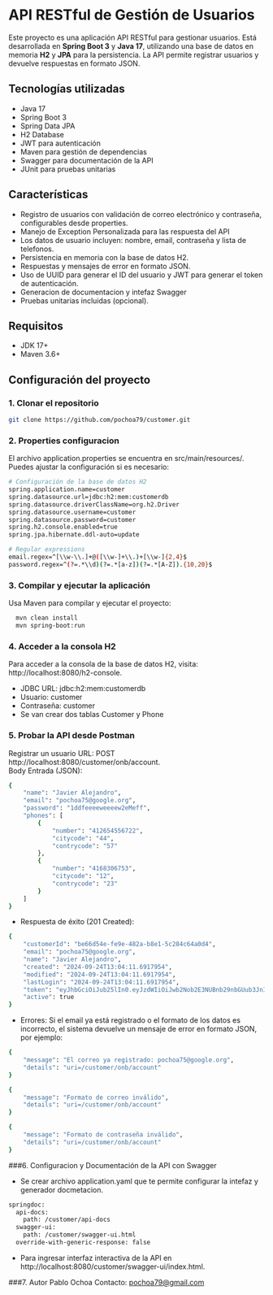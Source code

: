 # API RESTful de Gestión de Usuarios

Este proyecto es una aplicación API RESTful para gestionar usuarios. Está desarrollada en **Spring Boot 3** y **Java
17**, utilizando una base de datos en memoria **H2** y **JPA** para la persistencia. La API permite registrar usuarios y
devuelve respuestas en formato JSON.

## Tecnologías utilizadas

- Java 17
- Spring Boot 3
- Spring Data JPA
- H2 Database
- JWT para autenticación
- Maven para gestión de dependencias
- Swagger para documentación de la API
- JUnit para pruebas unitarias

## Características

- Registro de usuarios con validación de correo electrónico y contraseña, configurables desde properties.
- Manejo de Exception Personalizada para las respuesta del API
- Los datos de usuario incluyen: nombre, email, contraseña y lista de telefonos.
- Persistencia en memoria con la base de datos H2.
- Respuestas y mensajes de error en formato JSON. 
- Uso de UUID para generar el ID del usuario y JWT para generar el token de autenticación.
- Generacion de documentacion y intefaz Swagger
- Pruebas unitarias incluidas (opcional).

## Requisitos

- JDK 17+
- Maven 3.6+

## Configuración del proyecto

### 1. Clonar el repositorio

```bash
git clone https://github.com/pochoa79/customer.git
```

### 2. Properties configuracion

El archivo application.properties se encuentra en src/main/resources/. Puedes ajustar la configuración si es necesario:

```bash
# Configuración de la base de datos H2
spring.application.name=customer
spring.datasource.url=jdbc:h2:mem:customerdb
spring.datasource.driverClassName=org.h2.Driver
spring.datasource.username=customer
spring.datasource.password=customer
spring.h2.console.enabled=true
spring.jpa.hibernate.ddl-auto=update

# Regular expressions
email.regex=^[\\w-\\.]+@([\\w-]+\\.)+[\\w-]{2,4}$
password.regex=^(?=.*\\d)(?=.*[a-z])(?=.*[A-Z]).{10,20}$
```

### 3. Compilar y ejecutar la aplicación

Usa Maven para compilar y ejecutar el proyecto:

```bash
  mvn clean install
  mvn spring-boot:run
```

### 4. Acceder a la consola H2

Para acceder a la consola de la base de datos H2, visita: http://localhost:8080/h2-console.

- JDBC URL: jdbc:h2:mem:customerdb
- Usuario: customer
- Contraseña: customer
- Se van crear dos tablas Customer y Phone

### 5. Probar la API desde Postman

Registrar un usuario URL: POST http://localhost:8080/customer/onb/account.  
Body Entrada (JSON):

```bash
{
    "name": "Javier Alejandro",
    "email": "pochoa75@google.org",
    "password": "1ddfeeeeweeeew2eMeff",
    "phones": [
        {
            "number": "412654556722",
            "citycode": "44",
            "contrycode": "57"
        },
        {
            "number": "4168306753",
            "citycode": "12",
            "contrycode": "23"
        }
    ]
}
```

- Respuesta de éxito (201 Created):

```bash
{
    "customerId": "be66d54e-fe9e-482a-b8e1-5c284c64a0d4",
    "email": "pochoa75@google.org",
    "name": "Javier Alejandro",
    "created": "2024-09-24T13:04:11.6917954",
    "modified": "2024-09-24T13:04:11.6917954",
    "lastLogin": "2024-09-24T13:04:11.6917954",
    "token": "eyJhbGciOiJub25lIn0.eyJzdWIiOiJwb2Nob2E3NUBnb29nbGUub3JnIiwiaWF0IjoxNzI3MTk3NDUxLCJleHAiOjE3MjcyMzM0NTF9.",
    "active": true
}
```

 - Errores: Si el email ya está registrado o el formato de los datos es incorrecto, el sistema devuelve un mensaje de 
   error en formato JSON, por ejemplo:

```bash
{
    "message": "El correo ya registrado: pochoa75@google.org",
    "details": "uri=/customer/onb/account"
}

{
    "message": "Formato de correo inválido",
    "details": "uri=/customer/onb/account"
}

{
    "message": "Formato de contraseña inválido",
    "details": "uri=/customer/onb/account"
}
```

###6. Configuracion y Documentación de la API con Swagger
 
  - Se crear archivo application.yaml que te permite configurar la intefaz y generador docmetacion.

```bash
springdoc:
  api-docs:
    path: /customer/api-docs
  swagger-ui:
    path: /customer/swagger-ui.html
  override-with-generic-response: false
```

 - Para ingresar interfaz interactiva de la API en http://localhost:8080/customer/swagger-ui/index.html.


###7. Autor 
Pablo Ochoa Contacto: pochoa79@gmail.com